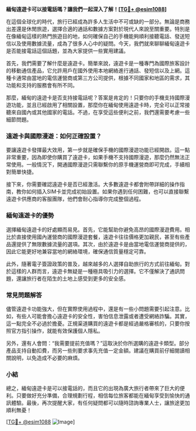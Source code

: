 **緬甸遠遊卡可以接電話嗎？讓我們一起深入了解！[[TG💪+ @esim1088](https://t.me/s/esim1088)]**

在這個全球化的時代，旅行已經成為許多人生活中不可或缺的一部分。無論是商務出差還是休閒旅遊，選擇合適的通話和數據方案對於現代人來說至關重要。特別是在像緬甸這樣的熱門旅遊目的地，如何確保自己的手機能夠順利接聽電話、發送短信以及使用數據流量，成為了很多人心中的疑問。今天，我們就來聊聊緬甸遠遊卡是否能接電話這個話題，並為大家提供一些實用建議。

首先，我們需要了解什麼是遠遊卡。簡單來說，遠遊卡是一種專門為國際旅客設計的移動通信產品，它允許用戶在國外使用本地網絡進行通話、發短信以及上網。這種卡通常由當地的電信運營商或第三方公司提供，根據不同國家和地區的需求，其功能和支持的服務會有所不同。

那麼，緬甸的遠遊卡是否支持接電話呢？答案是肯定的！只要你的手機支持國際漫遊功能，並且已經啟用了相關設置，那麼你在緬甸使用遠遊卡時，完全可以正常接聽來自國內或其他國家的電話。不過，在享受這些便利之前，我們還需要考慮一些細節問題。

### 遠遊卡與國際漫遊：如何正確設置？

要讓遠遊卡發揮最大效用，第一步就是確保手機的國際漫遊功能已經開啟。這一點非常重要，因為即使你購買了遠遊卡，如果手機不支持國際漫遊，那麼仍然無法正常使用。一般情況下，開通國際漫遊只需聯繫你的原手機運營商即可完成，手續相對簡單快捷。

接下來，你需要確認遠遊卡是否已經激活。大多數遠遊卡都會附帶詳細的操作指南，教你如何插入SIM卡並完成初始設置。如果你遇到任何困難，也可以直接聯繫遠遊卡供應商的客服團隊，他們會耐心指導你完成整個過程。

### 緬甸遠遊卡的優勢

選擇緬甸遠遊卡的好處顯而易見。首先，它能幫助你避免高昂的國際漫遊費用。相比於直接使用國內運營商的國際漫遊套餐，遠遊卡往往價格更加親民，甚至有些產品還提供了無限數據流量的選項。其次，由於遠遊卡是由當地電信運營商提供的，因此它能更好地兼容當地的網絡環境，確保通信質量穩定可靠。

此外，隨著電子簽證政策的普及，越來越多的人選擇自助旅行的方式前往緬甸。對於這樣的人群而言，遠遊卡無疑是一種極具吸引力的選擇。它不僅解決了通訊問題，還讓旅行者在陌生的土地上感受到更多的安全感。

### 常見問題解答

儘管遠遊卡功能強大，但在實際使用過程中，還是有一些小問題需要引起注意。比如，有些人可能會擔心遠遊卡的安全性，害怕信息泄露或者遭受網絡詐騙。其實，這一點完全不必過於擔憂。正規渠道購買的遠遊卡都是經過嚴格審核的，只要你按照官方指引操作，就能有效保護個人隱私。

另外，還有人會問：“我需要提前充值嗎？”這取決於你所選購的遠遊卡類型。部分產品支持自動扣費，而另一些則要求事先充值一定金額。建議在購買前仔細閱讀相關說明，以免造成不必要的麻煩。

### 小結

總之，緬甸遠遊卡是可以接電話的，而且它的出現為廣大旅行者帶來了巨大的便利。只要做好充分準備，合理規劃行程，相信每位旅客都能在緬甸享受到愉快的通訊體驗。最後，再次提醒大家，有任何疑問都可以隨時諮詢專業人士，讓旅途更加順利無憂！

[[TG💪+ @esim1088](https://t.me/s/esim1088) ![Image](https://i.postimg.cc/4NQfJmqS/Snipaste-2025-05-13-00-14-12.png)]